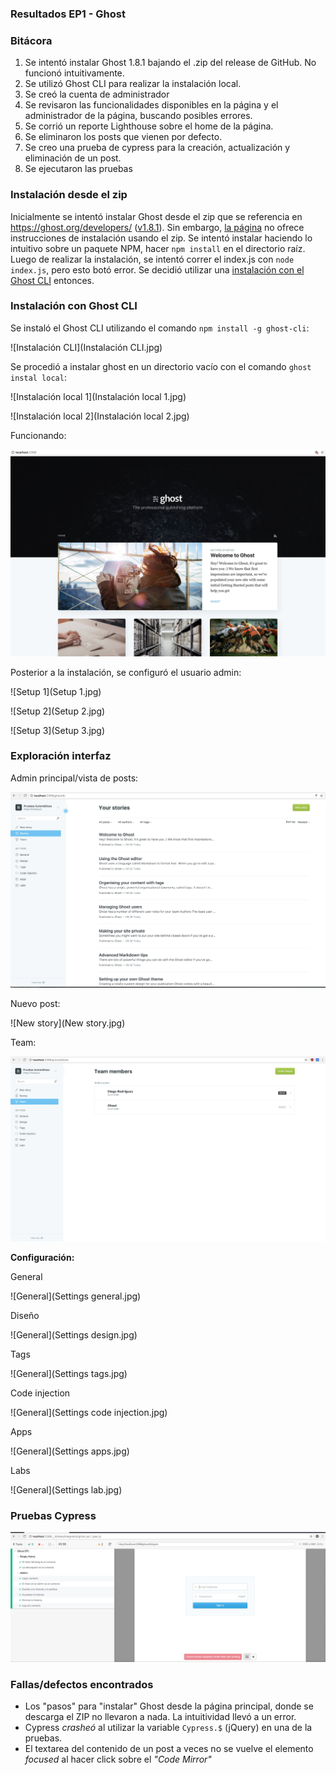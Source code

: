 ### Resultados EP1 - Ghost

### Bitácora
1. Se intentó instalar Ghost 1.8.1 bajando el .zip del release de GitHub. No funcionó intuitivamente.
2. Se utilizó Ghost CLI para realizar la instalación local.
3. Se creó la cuenta de administrador
4. Se revisaron las funcionalidades disponibles en la página y el administrador de la página, buscando posibles errores.
5. Se corrió un reporte Lighthouse sobre el home de la página.
6. Se eliminaron los posts que vienen por defecto.
7. Se creo una prueba de cypress para la creación, actualización y eliminación de un post.
8. Se ejecutaron las pruebas

### Instalación desde el zip
Inicialmente se intentó instalar Ghost desde el zip que se referencia en https://ghost.org/developers/ ([v1.8.1](https://github.com/TryGhost/Ghost/releases/download/1.8.1/Ghost-1.8.1.zip)). Sin embargo, [la página](https://docs.ghost.org/v1.0.0/docs/getting-started-guide) no ofrece instrucciones de instalación usando el zip. Se intentó instalar haciendo lo intuitivo sobre un paquete NPM, hacer `npm install` en el directorio raíz. Luego de realizar la instalación, se intentó correr el index.js con `node index.js`, pero esto botó error. Se decidió utilizar una [instalación con el Ghost CLI](https://docs.ghost.org/v1.0.0/docs/install-local#section-install-ghost-cli) entonces.

### Instalación con Ghost CLI
Se instaló el Ghost CLI utilizando el comando `npm install -g ghost-cli`:

![Instalación CLI](Instalación CLI.jpg)

Se procedió a instalar ghost en un directorio vacío con el comando `ghost instal local`:

![Instalación local 1](Instalación local 1.jpg)

![Instalación local 2](Instalación local 2.jpg)

Funcionando:

![Funcional](Funcional.jpg)

Posterior a la instalación, se configuró el usuario admin:

![Setup 1](Setup 1.jpg)

![Setup 2](Setup 2.jpg)

![Setup 3](Setup 3.jpg)

### Exploración interfaz

Admin principal/vista de posts:

![Admin](Admin.jpg)

Nuevo post:

![New story](New story.jpg)

Team:

![Team](Team.jpg)

**Configuración:**

General

![General](Settings general.jpg)

Diseño

![General](Settings design.jpg)

Tags

![General](Settings tags.jpg)

Code injection

![General](Settings code injection.jpg)

Apps

![General](Settings apps.jpg)

Labs

![General](Settings lab.jpg)

### Pruebas Cypress

![Cypress](Cypress.jpg)

### Fallas/defectos encontrados
- Los "pasos" para "instalar" Ghost desde la página principal, donde se descarga el ZIP no llevaron a nada. La intuitividad llevó a un error.
- Cypress *crasheó* al utilizar la variable `Cypress.$` (jQuery) en una de la pruebas.
- El textarea del contenido de un post a veces no se vuelve el elemento *focused* al hacer click sobre el *"Code Mirror"*
